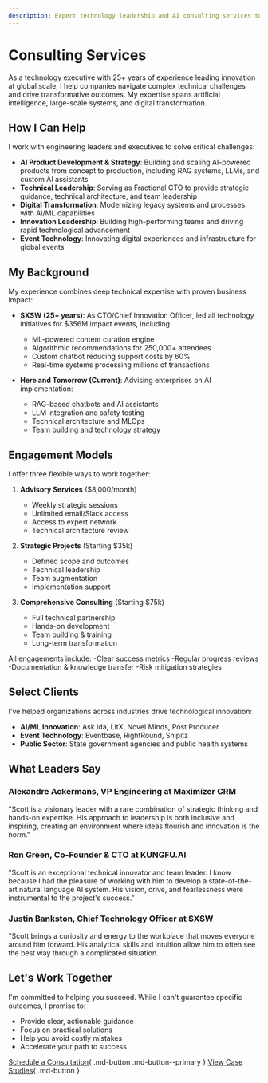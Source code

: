 ```yaml
---
description: Expert technology leadership and AI consulting services to accelerate product development, drive innovation, and deliver transformative business outcomes.
---
```


# Consulting Services

As a technology executive with 25+ years of experience leading innovation at global scale, I help companies navigate complex technical challenges and drive transformative outcomes. My expertise spans artificial intelligence, large-scale systems, and digital transformation.

## How I Can Help

I work with engineering leaders and executives to solve critical challenges:

- **AI Product Development & Strategy**: Building and scaling AI-powered products from concept to production, including RAG systems, LLMs, and custom AI assistants
- **Technical Leadership**: Serving as Fractional CTO to provide strategic guidance, technical architecture, and team leadership
- **Digital Transformation**: Modernizing legacy systems and processes with AI/ML capabilities
- **Innovation Leadership**: Building high-performing teams and driving rapid technological advancement
- **Event Technology**: Innovating digital experiences and infrastructure for global events


## My Background

My experience combines deep technical expertise with proven business impact:

- **SXSW (25+ years)**: As CTO/Chief Innovation Officer, led all technology initiatives for $356M impact events, including:
  - ML-powered content curation engine
  - Algorithmic recommendations for 250,000+ attendees
  - Custom chatbot reducing support costs by 60%
  - Real-time systems processing millions of transactions
  
- **Here and Tomorrow (Current)**: Advising enterprises on AI implementation:
  - RAG-based chatbots and AI assistants
  - LLM integration and safety testing
  - Technical architecture and MLOps
  - Team building and technology strategy

## Engagement Models

I offer three flexible ways to work together:

1. **Advisory Services** ($8,000/month)
    - Weekly strategic sessions
    - Unlimited email/Slack access
    - Access to expert network
    - Technical architecture review

2. **Strategic Projects** (Starting $35k)
    - Defined scope and outcomes
    - Technical leadership
    - Team augmentation
    - Implementation support

3. **Comprehensive Consulting** (Starting $75k)
    - Full technical partnership
    - Hands-on development
    - Team building & training
    - Long-term transformation

All engagements include:
-Clear success metrics
-Regular progress reviews
-Documentation & knowledge transfer
-Risk mitigation strategies

## Select Clients

I've helped organizations across industries drive technological innovation:

- **AI/ML Innovation**: Ask Ida, LitX, Novel Minds, Post Producer
- **Event Technology**: Eventbase, RightRound, Snipitz
- **Public Sector**: State government agencies and public health systems


## What Leaders Say

### Alexandre Ackermans, VP Engineering at Maximizer CRM
"Scott is a visionary leader with a rare combination of strategic thinking and hands-on expertise. His approach to leadership is both inclusive and inspiring, creating an environment where ideas flourish and innovation is the norm."

### Ron Green, Co-Founder & CTO at KUNGFU.AI
"Scott is an exceptional technical innovator and team leader. I know because I had the pleasure of working with him to develop a state-of-the-art natural language AI system. His vision, drive, and fearlessness were instrumental to the project's success."

### Justin Bankston, Chief Technology Officer at SXSW
"Scott brings a curiosity and energy to the workplace that moves everyone around him forward. His analytical skills and intuition allow him to often see the best way through a complicated situation. 

## Let's Work Together

I'm committed to helping you succeed. While I can't guarantee specific outcomes, I promise to:
- Provide clear, actionable guidance
- Focus on practical solutions
- Help you avoid costly mistakes
- Accelerate your path to success

[Schedule a Consultation](https://cal.com/scott-wilcox/consultation){ .md-button .md-button--primary }
[View Case Studies](./case-studies.md){ .md-button }